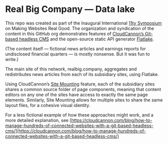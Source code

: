 # Real Big Company — Data lake

This repo was created as part of the Inaugural International [11ty
Symposium](https://conf.11ty.dev/) on Making Websites Real Good. The
organization and syndication of the content in this GitHub org demonstrates
features of [CloudCannon’s Git-based headless
CMS](https://cloudcannon.com/) and the open-source static API generator
[Flatlake](https://flatlake.app/).

(The content itself — fictional news articles and earnings reports for
undisclosed financial quarters — is mostly nonsense. But it was fun to
write.)

The main site of this network, realbig.company, aggregates and
redistributes news articles from each of its subsidiary sites, using
Flatlake.

Using CloudCannon’s [Site
Mounting](https://cloudcannon.com/documentation/articles/site-mounting/)
feature, each of the subsidiary sites shares a common source folder of
page components, meaning that content editors on any one of the sites have
access to exactly the same page elements. Similarly, Site Mounting allows
for multiple sites to share the same layout files, for a cohesive visual
identity.

For a less fictional example of how these approaches might work, and a
more detailed explanation, see
[https://cloudcannon.com/blog/how-to-manage-hundreds-of-connected-websites-with-a-git-based-headless-cms/](https://cloudcannon.com/blog/how-to-manage-hundreds-of-connected-websites-with-a-git-based-headless-cms/)
